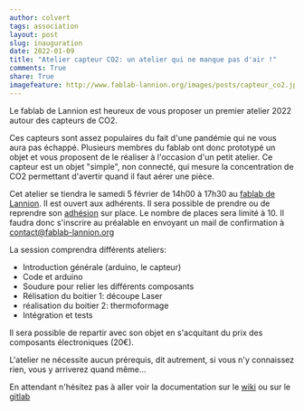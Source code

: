 ```yaml
---
author: colvert
tags: association
layout: post
slug: inauguration
date: 2022-01-09
title: "Atelier capteur CO2: un atelier qui ne manque pas d'air !"
comments: True
share: True
imagefeature: http://www.fablab-lannion.org/images/posts/capteur_co2.jpg
---
```


Le fablab de Lannion est heureux de vous proposer un premier atelier 2022 autour des capteurs de CO2.

Ces capteurs sont assez populaires du fait d'une pandémie qui ne vous aura pas échappé.
Plusieurs membres du fablab ont donc prototypé un objet et vous proposent de le réaliser à l'occasion d'un petit atelier.
Ce capteur est un objet "simple", non connecté, qui mesure la concentration de CO2 permettant d'avertir quand il faut aérer une pièce. 

Cet atelier se tiendra le samedi 5 février de 14h00 à 17h30 au [fablab de Lannion](http://www.fablab-lannion.org/horaires-et-acces/).
Il est ouvert aux adhérents.
Il sera possible de prendre ou de reprendre son [adhésion](https://wiki.fablab-lannion.org/index.php?title=Adhésion) sur place.
Le nombre de places sera limité à 10.
Il faudra donc s'inscrire au préalable en envoyant un mail de confirmation à contact@fablab-lannion.org

La session comprendra différents ateliers:

* Introduction générale (arduino, le capteur)
* Code et arduino
* Soudure pour relier les différents composants
* Rélisation du boitier 1: découpe Laser
* réalisation du boitier 2: thermoformage
* Intégration et tests

Il sera possible de repartir avec son objet en s'acquitant du prix des composants électroniques (20€).

L'atelier ne nécessite aucun prérequis, dit autrement, si vous n'y connaissez rien, vous y arriverez quand même...

En attendant n'hésitez pas à aller voir la documentation sur le [wiki](https://wiki.fablab-lannion.org/index.php?title=Capteur_de_CO2)
ou sur le [gitlab](https://gitlab.com/fablab-lannion/capteur-co2) 
